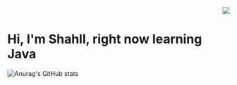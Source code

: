 <a href="https://github.com/shahll"><img src="https://komarev.com/ghpvc/?username=shahll&style=for-the-badge&color=6ea689" align="right"></a></br>
# Hi, I'm Shahll, right now learning Java

![Anurag's GitHub stats](https://github-readme-stats.vercel.app/api?username=Shahll&show_icons=true&theme=radical&custom_title=My%20GitHub%20Stats)



